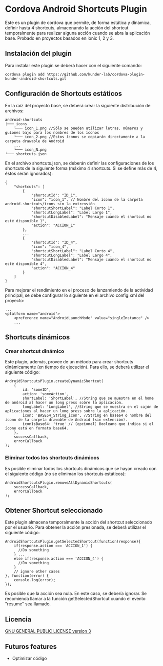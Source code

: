 # Cordova Android Shortcuts Plugin

Este es un plugin de cordova que permite, de forma estática y dinámica, definir hasta 4 shortcuts, almacenando la acción del shortcut temporalmente para realizar alguna acción cuando se abra la aplicación base. Probado en proyectos basados en ionic 1, 2 y 3.

## Instalación del plugin

Para instalar este plugin se deberá hacer con el siguiente comando:

````
cordova plugin add https://github.com/kunder-lab/cordova-plugin-kunder-android-shortcuts.git
````

## Configuración de Shortcuts estáticos

En la raíz del proyecto base, se deberá crear la siguiente distribución de archivos:

````
android-shortcuts
├─── icons
    └─── icon_1.png //Sólo se pueden utilizar letras, números y guíones bajo para los nombres de los íconos
    └─── icon_2.png //Estos íconos se copiarán directamente a la carpeta drawable de Android
    ...
    └─── icon_N.png
└─── shortcuts.json
````

En el archivo shortcuts.json, se deberán definir las configuraciones de los shortcuts de la siguiente forma (máximo 4 shortcuts. Si se define más de 4, éstos serán ignorados):

````
{
    "shortcuts": [
        {
            "shortcutId": "ID_1",
            "icon": "icon_1", // Nombre del ícono de la carpeta android-shortcuts/icons sin la extrensión
            "shortcutShortLabel": "Label Corto 1",
            "shortcutLongLabel": "Label Largo 1",
            "shortcutDisabledLabel": "Mensaje cuando el shortcut no esté disponible 1",
            "action": "ACCION_1"
        },
        ...
        {
            "shortcutId": "ID_4",
            "icon": "icon_4",
            "shortcutShortLabel": "Label Corto 4",
            "shortcutLongLabel": "Label Largo 4",
            "shortcutDisabledLabel": "Mensaje cuando el shortcut no esté disponible 4",
            "action": "ACCION_4"
        }
    ]
}
````

Para mejorar el rendimiento en el proceso de lanzamiendo de la actividad principal, se debe configurar lo siguiente en el archivo config.xml del proyecto:

````
...
<platform name="android">
    <preference name="AndroidLaunchMode" value="singleInstance" />
    ...
````

## Shortcuts dinámicos

### Crear shortcut dinámico

Este plugin, además, provee de un método para crear shortcuts dinámicamente (en tiempo de ejecución). Para ello, se deberá utilizar el siguiente código:

````
AndroidShortcutsPlugin.createDynamicShortcut(
    {
        id: 'someID',
        action: 'someAction',
        shortLabel: 'ShortLabel', //String que se muestra en el home de android al hacer un long press sobre la aplicación.
        longLabel: 'LongLabel', //String que se muestra en el cajón de aplicaciones al hacer un long press sobre la aplicación.
        icon: 'BASE64_String_icon', //String en base64 o nombre del ícono de la carpeta drawable de Android (sin extensión).
        iconIsBase64: 'true' // (opcional) Booleano que indica si el ícono está en formato base64.
    },
    successCallback,
    errorCallback
);
````

### Eliminar todos los shortcuts dinámicos

Es posible eliminar todos los shortcuts dinámicos que se hayan creado con el siguiente código (no se elimiman los shortcuts estáticos):

````
AndroidShortcutsPlugin.removeAllDynamicShortcuts(
    successCallback,
    errorCallback
);
````

## Obtener Shortcut seleccionado

Este plugin almacena temporalmente la acción del shortcut seleccionado por el usuario. Para obtener la acción presionada, se deberá utilizar el siguiente código:

````
AndroidShortcutsPlugin.getSelectedShortcut(function(response){
    if(response.action === 'ACCION_1') {
      //Do something
    } ...
    else if(response.action === 'ACCION_4') {
      //Do something
    }
    // ignore other cases
}, function(error) {
    console.log(error);
});
````

Es posible que la acción sea nula. En este caso, se debería ignorar.
Se recomienda llamar a la función getSelectedShortcut cuando el evento "resume" sea llamado.

## Licencia
[GNU GENERAL PUBLIC LICENSE version 3](https://github.com/kunder-lab/cordova-plugin-kunder-android-shortcuts/blob/master/LICENSE)

## Futuros features
- Optimizar código